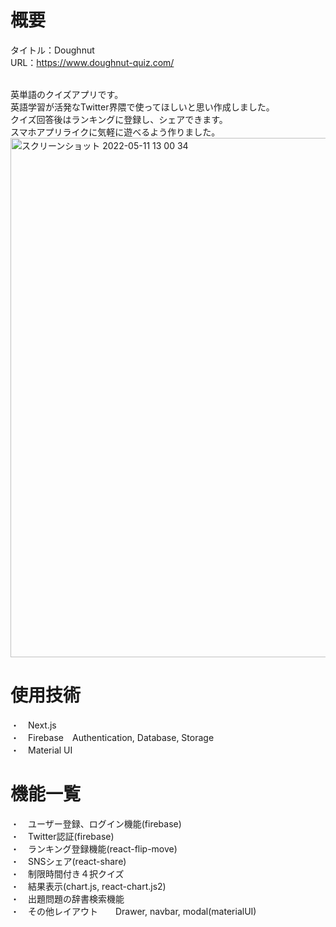 <h1>概要</h1>

タイトル：Doughnut  
URL：https://www.doughnut-quiz.com/  

<br>
英単語のクイズアプリです。<br>
英語学習が活発なTwitter界隈で使ってほしいと思い作成しました。<br>
クイズ回答後はランキングに登録し、シェアできます。<br>
スマホアプリライクに気軽に遊べるよう作りました。<br>

<img width="831" alt="スクリーンショット 2022-05-11 13 00 34" src="https://user-images.githubusercontent.com/100462205/167766597-10102377-7fc4-4ef1-b6f7-39f467cdd6ef.png">


<h1>使用技術</h1>
・　Next.js<br>
・　Firebase　Authentication, Database, Storage<br>
・　Material UI<br>

<h1>機能一覧</h1>  
・　ユーザー登録、ログイン機能(firebase)<br>
・　Twitter認証(firebase)<br>
・　ランキング登録機能(react-flip-move)<br>
・　SNSシェア(react-share)<br>
・　制限時間付き４択クイズ<br>
・　結果表示(chart.js, react-chart.js2)<br>
・　出題問題の辞書検索機能<br>
・　その他レイアウト　　Drawer, navbar, modal(materialUI)<br>


